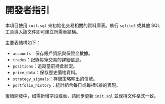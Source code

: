 # 開發者指引

本項目使用 `init.sql` 來初始化交易相關的資料庫表。執行 `sqlite3` 或其他 SQL 工具導入該文件即可建立所需表結構。

主要表結構如下：
- `accounts`：保存賬戶資訊與保證金數據。
- `trades`：記錄每筆交易的詳細信息。
- `positions`：追蹤當前持倉狀況。
- `price_data`：保存歷史價格資料。
- `strategy_signals`：存儲策略輸出的信號。
- `portfolio_history`：統計組合每日或每根K線的表現。

後續開發中，如需新增字段或表，請同步更新 `init.sql` 並保持文件格式一致。
